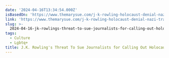 ```yaml
---
date: '2024-04-16T13:34:54.000Z'
isBasedOn: 'https://www.themarysue.com/j-k-rowling-holocaust-denial-nazi-transphobic/'
link: 'https://www.themarysue.com/j-k-rowling-holocaust-denial-nazi-transphobic/'
slug: >-
  2024-04-16-jk-rowlings-threat-to-sue-journalists-for-calling-out-holocaust-denial-b
tags:
  - Culture
  - Lgbtq+
title: J.K. Rowling's Threat To Sue Journalists for Calling Out Holocaust Denial B
---
```


